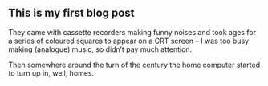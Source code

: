 ## This is my first blog post

They came with cassette recorders making funny noises and took ages for a series of coloured squares to appear on a CRT screen – I was too busy making (analogue) music, so didn’t pay much attention.

Then somewhere around the turn of the century the home computer started to turn up in, well, homes.

